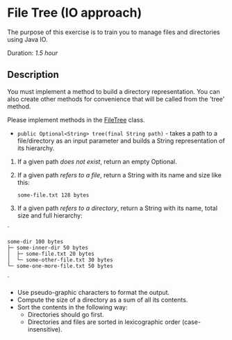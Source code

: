 # File Tree (IO approach)

The purpose of this exercise is to train you to manage files and directories using Java IO.

Duration: _1.5 hour_

## Description

You must implement a method to build a directory representation. You can also create other methods for convenience that will be called from the 'tree' method.

Please implement methods in the [FileTree](src/main/java/com/epam/autotasks/FileTree.java) class.

- `public Optional<String> tree(final String path)` - takes a path to a file/directory as an input parameter and builds a String representation of its hierarchy.

1. If a given path *does not exist*, return an empty Optional.
2. If a given path *refers to a file*, return a String with its name and size like this:


    `some-file.txt 128 bytes`

3. If a given path *refers to a directory*, return a String with its name, total size and full hierarchy:

`

    some-dir 100 bytes
    ├─ some-inner-dir 50 bytes
    │  ├─ some-file.txt 20 bytes    
    │  └─ some-other-file.txt 30 bytes
    └─ some-one-more-file.txt 50 bytes
`

- Use pseudo-graphic characters to format the output.
- Compute the size of a directory as a sum of all its contents.
- Sort the contents in the following way:
    - Directories should go first.
    - Directories and files are sorted in lexicographic order (case-insensitive).
